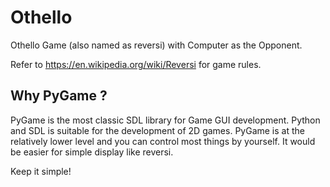 # Othello
Othello Game (also named as reversi) with Computer as the Opponent. 

Refer to https://en.wikipedia.org/wiki/Reversi for game rules.

## Why PyGame ?

PyGame is the most classic SDL library for Game GUI development. Python and SDL is suitable for the development of 2D games. PyGame is at the relatively lower level and you can control most things by yourself. It would be easier for simple display like reversi.

Keep it simple!